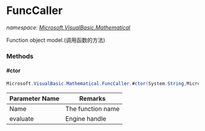 ﻿# FuncCaller
_namespace: <a href="#" onClick="load('/docs/Microsoft.VisualBasic.Mathematical/index.md')">Microsoft.VisualBasic.Mathematical</a>_

Function object model.(调用函数的方法)



### Methods

#### #ctor
```csharp
Microsoft.VisualBasic.Mathematical.FuncCaller.#ctor(System.String,Microsoft.VisualBasic.Mathematical.IFuncEvaluate)
```


|Parameter Name|Remarks|
|--------------|-------|
|Name|The function name|
|evaluate|Engine handle|



